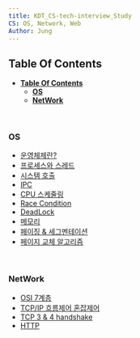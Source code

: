 ```yaml
---
title: KDT_CS-tech-interview_Study
CS: OS, Network, Web
Author: Jung
---
```


## **Table Of Contents**

- [**Table Of Contents**](#table-of-contents)
  - [**OS**](#os)
  - [**NetWork**](#network)

</br>

### **OS**

- [운영체제란?](./os/doc/os.md)
- [프로세스와 스레드](./os/doc/process_thread.md)
- [시스템 호출](./os/doc/process_thread.md)
- [IPC](./os/doc/ipc.md)
- [CPU 스케줄링](./os/doc/scheduling.md)
- [Race Condition](./os/doc/race_condtion.md)
- [DeadLock](./os/doc/deadlock.md)
- [메모리](./os/doc/memory.md)
- [페이징 & 세그멘테이션](./os/doc/paging_segmentation.md)
- [페이지 교체 알고리즘](./os/doc/paging_algorithm.md)

</br>

### **NetWork**

- [OSI 7계층](./network/doc/osi_7.md)
- [TCP/IP 흐름제어 혼잡제어](./network/doc/flow_congestion_control.md)
- [TCP 3 & 4 handshake](./network/doc/tcp_handshake.md)
- [HTTP](./network/doc/http.md)
